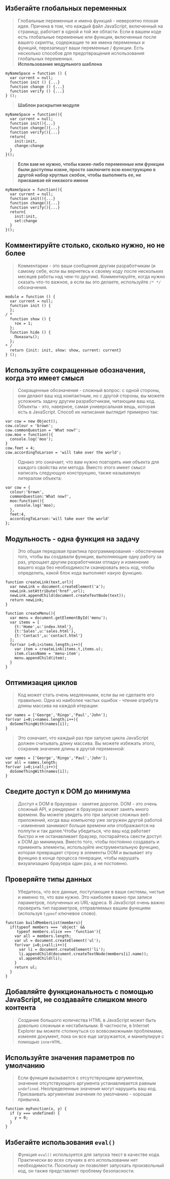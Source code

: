 ## Избегайте глобальных переменных
> Глобальные переменные и имена функций - невероятно плохая идея. Причина в том, что каждый файл JavaScript, включенный на страницу, работает в одной и той же области. Если в вашем коде есть глобальные переменные или функции, включенные после вашего скрипты, содержащие те же имена переменных и функций, перезапишут ваши переменные / функции. Есть несколько способов для предотвращения использования глобальных переменных.  
> **Использование модульного шаблона**
```
myNameSpace = function () {
  var current = null;
  function init () {...}
  function change () {...}
  function verify () {...}
} ();
```

> **Шаблон раскрытия модуля**
```
myNameSpace = function(){
  var current = null;
  function init(){...}
  function change(){...}
  function verify(){...}
  return{
    init:init,
    change:change
  }
}();
```

> **Если вам не нужно, чтобы какие-либо переменные или функции были доступны извне, просто заключите всю конструкцию в другой набор круглых скобок, чтобы выполнить ее, не присваивая ей никакого имени**
```
myNameSpace = function(){
  var current = null;
  function init(){...}
  function change(){...}
  function verify(){...}
  return{
    init:init,
    set:change
  }
}();
```

## Комментируйте столько, сколько нужно, но не более
> Комментарии - это ваши сообщения другим разработчикам (и самому себе, если вы вернетесь к своему коду после нескольких месяцев работы над чем-то другим). Комментируйте, когда нужно сказать что-то важное, а если вы это делаете, используйте `/* */` обозначения. 
```
module = function () {
  var current = null;
  function init () {
  };
/ *
  function show () {
    ток = 1;
  };
  function hide () {
    Показать();
  };
* /
  return {init: init, show: show, current: current}
} ();
```

## Используйте сокращенные обозначения, когда это имеет смысл
> Cокращенные обозначения - сложный вопрос: с одной стороны, они делают ваш код компактным, но с другой стороны, вы можете усложнить задачу другим разработчикам, читающим ваш код. Объекты - это, наверное, самая универсальная вещь, которая есть в JavaScript. Cпособ их написания выглядит примерно так:
```
var cow = new Object();
cow.colour = 'brown';
cow.commonQuestion = 'What now?';
cow.moo = function(){
  console.log('moo');
}
cow.feet = 4;
cow.accordingToLarson = 'will take over the world';
```
> Однако это означает, что вам нужно повторять имя объекта для каждого свойства или метода. Вместо этого имеет смысл написать следующую конструкцию, также называемую литералом объекта:
```
var cow = {
  colour:'brown',
  commonQuestion:'What now?',
  moo:function(){
    console.log('moo);
  },
  feet:4,
  accordingToLarson:'will take over the world'
};
```

## Модульность - одна функция на задачу
> Это общая передовая практика программирования - обеспечение того, чтобы вы создавали функции, выполняющие одну работу за раз, упрощает другим разработчикам отладку и изменение вашего кода без необходимости сканировать весь код, чтобы определить, какой блок кода выполняет какую функцию.
```
function createLink(text,url){
  var newLink = document.createElement('a');
  newLink.setAttribute('href',url);
  newLink.appendChild(document.createTextNode(text));
  return newLink;
}

function createMenu(){
  var menu = document.getElementById('menu');
  var items = [
    {t:'Home',u:'index.html'},
    {t:'Sales',u:'sales.html'},
    {t:'Contact',u:'contact.html'}
  ];
  for(var i=0;i<items.length;i++){
    var item = createLink(items.t,items.u);
    item.className = 'menu-item';
    menu.appendChild(item);
  }
}
```

## Оптимизация циклов
> Код может стать очень медленными, если вы не сделаете его правильно. Одна из наиболее частых ошибок - чтение атрибута длины массива на каждой итерации:
```
var names = ['George','Ringo','Paul','John'];
for(var i=0;i<names.length;i++){
  doSomeThingWith(names[i]);
}
```
> Это означает, что каждый раз при запуске цикла JavaScript должен считывать длину массива. Вы можете избежать этого, сохранив значение длины в другой переменной:
```
var names = ['George','Ringo','Paul','John'];
var all = names.length;
for(var i=0;i<all;i++){
  doSomeThingWith(names[i]);
}
```

## Сведите доступ к DOM до минимума
> Доступ к DOM в браузерах - занятие дорогое. DOM - это очень сложный API, и рендеринг в браузерах может занять много времени. Вы можете увидеть это при запуске сложных веб-приложений, когда ваш компьютер уже загружен другой работой - изменения занимают больше времени или отображаются на полпути и так далее.Чтобы убедиться, что ваш код работает быстро и не останавливает браузер, постарайтесь свести доступ к DOM до минимума. Вместо того, чтобы постоянно создавать и применять элементы, используйте инструментальную функцию, которая превращает строку в элементы DOM и вызывает эту функцию в конце процесса генерации, чтобы нарушать визуализацию браузера один раз, а не постоянно.

## Проверяйте типы данных
> Убедитесь, что все данные, поступающие в ваши системы, чистые и именно то, что вам нужно. Это наиболее важно при записи параметров, полученных из URL-адреса. В JavaScript очень важно проверить тип параметров, отправляемых вашим функциям (используя `typeof` ключевое слово).
```
function buildMemberList(members){
  if(typeof members === 'object' && 
     typeof members.slice === 'function'){
    var all = members.length;
    var ul = document.createElement('ul');
    for(var i=0;i<all;i++){
      var li = document.createElement('li');
      li.appendChild(document.createTextNode(members[i].name));
      ul.appendChild(li);
    }
    return ul;
  }
}
```

## Добавляйте функциональность с помощью JavaScript, не создавайте слишком много контента
> Создание большого количества HTML в JavaScript может быть довольно сложным и нестабильным. В частности, в Internet Explorer вы можете столкнуться со всевозможными проблемами, изменяя документ, пока он все еще загружается, и манипулируя с помощью `innerHTML`.

## Используйте значения параметров по умолчанию
> Если функция вызывается с отсутствующим аргументом, значение отсутствующего аргумента устанавливается равным `undefined`. Неопределенные значения могут нарушить ваш код. Присваивать аргументам значения по умолчанию - хорошая привычка.
```
function myFunction(x, y) {
  if (y === undefined) {
    y = 0;
  }
}
```

## Избегайте использования `eval()`
> Функция `eval()` используется для запуска текст в качестве кода. Практически во всех случаях в его использовании нет необходимости. Поскольку он позволяет запускать произвольный код, он также представляет проблему безопасности.
